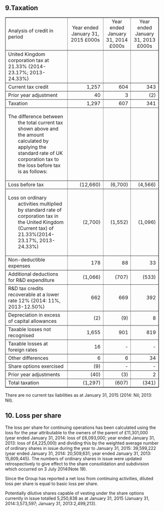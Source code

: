 ## 9.Taxation

<table border="1" cellspacing="0" cellpadding="6" align="center">
<tbody>
<tr>
<td>Analysis of credit in period</td>
<td style="text-align: center;">Year ended January 31,
<div>2015&nbsp;&pound;000s</div>
</td>
<td style="text-align: center;">Year ended January 31, 2014 &pound;000s</td>
<td style="text-align: center;">Year ended January 31, 2013 &pound;000s</td>
</tr>
<tr>
<td>United Kingdom corporation tax at 21.33% (2014-23.17%; 2013-24.33%)</td>
<td style="text-align: right;">&nbsp;</td>
<td style="text-align: right;">&nbsp;</td>
<td style="text-align: right;">&nbsp;</td>
</tr>
<tr>
<td>Current tax credit</td>
<td style="text-align: right;">1,257</td>
<td style="text-align: right;">604</td>
<td style="text-align: right;">343</td>
</tr>
<tr>
<td>Prior year adjustment</td>
<td style="text-align: right;">40</td>
<td style="text-align: right;">3</td>
<td style="text-align: right;">(2)</td>
</tr>
<tr>
<td>Taxation</td>
<td style="text-align: right;">1,297</td>
<td style="text-align: right;">607</td>
<td style="text-align: right;">341</td>
</tr>
<tr>
<td>
<p style="text-indent: -2em; padding-left: 2em;">The difference between the total current tax shown above and the amount calculated by applying the standard rate of UK corporation tax to the loss before tax is as follows:</p>
</td>
<td style="text-align: right;">&nbsp;</td>
<td style="text-align: right;">&nbsp;</td>
<td style="text-align: right;">&nbsp;</td>
</tr>
<tr>
<td>Loss before tax</td>
<td style="text-align: right;">(12,660)</td>
<td style="text-align: right;">(6,700)</td>
<td style="text-align: right;">(4,566)</td>
</tr>
<tr>
<td>
<p style="text-indent: -2em; padding-left: 2em;">Loss on ordinary activities multiplied by standard rate of corporation tax in the United Kingdom (Current tax) of 21.33%(2014-23.17%, 2013-24.33%)</p>
</td>
<td style="text-align: right;">(2,700)</td>
<td style="text-align: right;">(1,552)</td>
<td style="text-align: right;">(1,096)</td>
</tr>
<tr>
<td>Non-deductible expenses</td>
<td style="text-align: right;">178</td>
<td style="text-align: right;">88</td>
<td style="text-align: right;">33</td>
</tr>
<tr>
<td>Additional deductions for R&amp;D expenditure</td>
<td style="text-align: right;">(1,066)</td>
<td style="text-align: right;">(707)</td>
<td style="text-align: right;">(533)</td>
</tr>
<tr>
<td>
<div>R&amp;D tax credits recoverable at a lower rate 12% (2014: 11%, 2013-12.50%)</div>
</td>
<td style="text-align: right;">662</td>
<td style="text-align: right;">669</td>
<td style="text-align: right;">392</td>
</tr>
<tr>
<td>Depreciation in excess of capital allowances</td>
<td style="text-align: right;">(2)</td>
<td style="text-align: right;">(9)</td>
<td style="text-align: right;">8</td>
</tr>
<tr>
<td>Taxable losses not recognised</td>
<td style="text-align: right;">1,655</td>
<td style="text-align: right;">901</td>
<td style="text-align: right;">819</td>
</tr>
<tr>
<td>Taxable losses at foreign rates</td>
<td style="text-align: right;">16</td>
<td style="text-align: right;">-</td>
<td style="text-align: right;">-</td>
</tr>
<tr>
<td>Other differences</td>
<td style="text-align: right;">6</td>
<td style="text-align: right;">6</td>
<td style="text-align: right;">34</td>
</tr>
<tr>
<td>Share options exercised</td>
<td style="text-align: right;">(9)</td>
<td style="text-align: right;">-</td>
<td style="text-align: right;">-</td>
</tr>
<tr>
<td>Prior year adjustments</td>
<td style="text-align: right;">(40)</td>
<td style="text-align: right;">(3)</td>
<td style="text-align: right;">2</td>
</tr>
<tr>
<td>Total taxation</td>
<td style="text-align: right;">(1,297)</td>
<td style="text-align: right;">(607)</td>
<td style="text-align: right;">(341)</td>
</tr>
</tbody>
</table>

There are no current tax liabilities as at January 31, 2015 (2014: Nil; 2013: Nil).

## 10. Loss per share

The loss per share for continuing operations has been calculated using the loss for the year attributable to the owners of the parent of £11,301,000 (year ended January 31, 2014: loss of £6,093,000; year ended January 31, 2013: loss of £4,225,000) and dividing this by the weighted average number of ordinary shares in issue during the year to January 31, 2015: 39,599,222 (year ended January 31, 2014: 20,509,631; year ended January 31, 2013: 15,809,445). The numbers of ordinary shares in issue were updated retrospectively to give effect to the share consolidation and subdivision which occurred on 3 July 2014(Note 19).

Since the Group has reported a net loss from continuing activities, diluted loss per share is equal to basic loss per share.

Potentially dilutive shares capable of vesting under the share options currently in issue totalled 5,250,838 as at January 31, 2015 (January 31, 2014:3,573,597; January 31, 2013:2,499,213).

